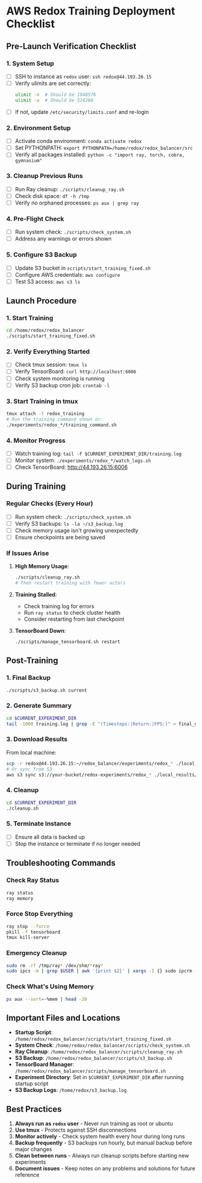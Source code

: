 # AWS Redox Training Deployment Checklist

## Pre-Launch Verification Checklist

### 1. System Setup
- [ ] SSH to instance as `redox` user: `ssh redox@44.193.26.15`
- [ ] Verify ulimits are set correctly:
  ```bash
  ulimit -n  # Should be 1048576
  ulimit -u  # Should be 524288
  ```
- [ ] If not, update `/etc/security/limits.conf` and re-login

### 2. Environment Setup
- [ ] Activate conda environment: `conda activate redox`
- [ ] Set PYTHONPATH: `export PYTHONPATH=/home/redox/redox_balancer/src`
- [ ] Verify all packages installed: `python -c "import ray, torch, cobra, gymnasium"`

### 3. Cleanup Previous Runs
- [ ] Run Ray cleanup: `./scripts/cleanup_ray.sh`
- [ ] Check disk space: `df -h /tmp`
- [ ] Verify no orphaned processes: `ps aux | grep ray`

### 4. Pre-Flight Check
- [ ] Run system check: `./scripts/check_system.sh`
- [ ] Address any warnings or errors shown

### 5. Configure S3 Backup
- [ ] Update S3 bucket in `scripts/start_training_fixed.sh`
- [ ] Configure AWS credentials: `aws configure`
- [ ] Test S3 access: `aws s3 ls`

## Launch Procedure

### 1. Start Training
```bash
cd /home/redox/redox_balancer
./scripts/start_training_fixed.sh
```

### 2. Verify Everything Started
- [ ] Check tmux session: `tmux ls`
- [ ] Verify TensorBoard: `curl http://localhost:6006`
- [ ] Check system monitoring is running
- [ ] Verify S3 backup cron job: `crontab -l`

### 3. Start Training in tmux
```bash
tmux attach -t redox_training
# Run the training command shown or:
./experiments/redox_*/training_command.sh
```

### 4. Monitor Progress
- [ ] Watch training log: `tail -f $CURRENT_EXPERIMENT_DIR/training.log`
- [ ] Monitor system: `./experiments/redox_*/watch_logs.sh`
- [ ] Check TensorBoard: http://44.193.26.15:6006

## During Training

### Regular Checks (Every Hour)
- [ ] Run system check: `./scripts/check_system.sh`
- [ ] Verify S3 backups: `ls -la ~/s3_backup.log`
- [ ] Check memory usage isn't growing unexpectedly
- [ ] Ensure checkpoints are being saved

### If Issues Arise
1. **High Memory Usage**:
   ```bash
   ./scripts/cleanup_ray.sh
   # Then restart training with fewer actors
   ```

2. **Training Stalled**:
   - Check training log for errors
   - Run `ray status` to check cluster health
   - Consider restarting from last checkpoint

3. **TensorBoard Down**:
   ```bash
   ./scripts/manage_tensorboard.sh restart
   ```

## Post-Training

### 1. Final Backup
```bash
./scripts/s3_backup.sh current
```

### 2. Generate Summary
```bash
cd $CURRENT_EXPERIMENT_DIR
tail -1000 training.log | grep -E "(Timesteps:|Return:|FPS:)" > final_metrics.txt
```

### 3. Download Results
From local machine:
```bash
scp -r redox@44.193.26.15:~/redox_balancer/experiments/redox_* ./local_results/
# Or sync from S3
aws s3 sync s3://your-bucket/redox-experiments/redox_* ./local_results/
```

### 4. Cleanup
```bash
cd $CURRENT_EXPERIMENT_DIR
./cleanup.sh
```

### 5. Terminate Instance
- [ ] Ensure all data is backed up
- [ ] Stop the instance or terminate if no longer needed

## Troubleshooting Commands

### Check Ray Status
```bash
ray status
ray memory
```

### Force Stop Everything
```bash
ray stop --force
pkill -f tensorboard
tmux kill-server
```

### Emergency Cleanup
```bash
sudo rm -rf /tmp/ray* /dev/shm/*ray*
sudo ipcs -m | grep $USER | awk '{print $2}' | xargs -I {} sudo ipcrm -m {}
```

### Check What's Using Memory
```bash
ps aux --sort=-%mem | head -20
```

## Important Files and Locations

- **Startup Script**: `/home/redox/redox_balancer/scripts/start_training_fixed.sh`
- **System Check**: `/home/redox/redox_balancer/scripts/check_system.sh`
- **Ray Cleanup**: `/home/redox/redox_balancer/scripts/cleanup_ray.sh`
- **S3 Backup**: `/home/redox/redox_balancer/scripts/s3_backup.sh`
- **TensorBoard Manager**: `/home/redox/redox_balancer/scripts/manage_tensorboard.sh`
- **Experiment Directory**: Set in `$CURRENT_EXPERIMENT_DIR` after running startup script
- **S3 Backup Logs**: `/home/redox/s3_backup.log`

## Best Practices

1. **Always run as `redox` user** - Never run training as root or ubuntu
2. **Use tmux** - Protects against SSH disconnections
3. **Monitor actively** - Check system health every hour during long runs
4. **Backup frequently** - S3 backups run hourly, but manual backup before major changes
5. **Clean between runs** - Always run cleanup scripts before starting new experiments
6. **Document issues** - Keep notes on any problems and solutions for future reference